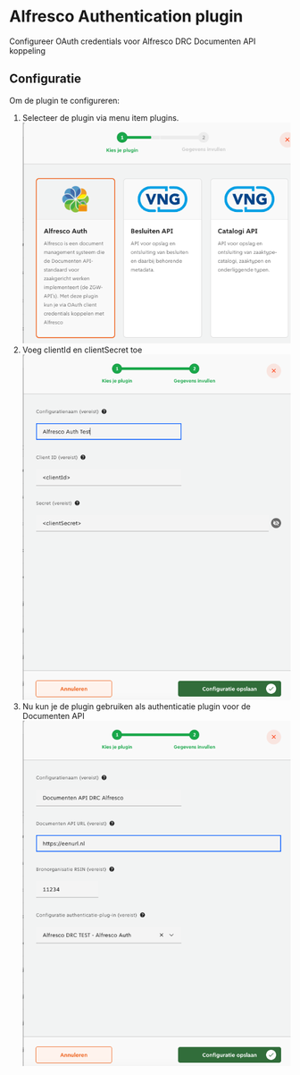# Alfresco Authentication plugin

Configureer OAuth credentials voor Alfresco DRC Documenten API koppeling

## Configuratie

Om de plugin te configureren:

1. Selecteer de plugin via menu item plugins.
   ![Selecteer plugin](docs/images/alfresco-plugin-step1.png)
2. Voeg clientId en clientSecret toe
   ![Selecteer plugin](docs/images/alfresco-plugin-step2.png)
3. Nu kun je de plugin gebruiken als authenticatie plugin voor de Documenten API
   ![Selecteer plugin](docs/images/alfresco-plugin-step3.png)

